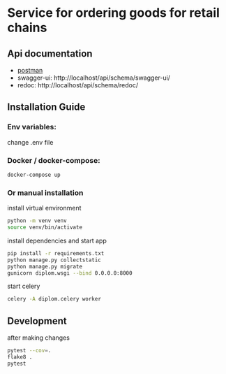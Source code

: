 # Service for ordering goods for retail chains

## Api documentation
- [postman](https://documenter.getpostman.com/view/26733994/2s93eSZaVB)
- swagger-ui:  http://localhost/api/schema/swagger-ui/
- redoc:  http://localhost/api/schema/redoc/


## Installation Guide

### Env variables:
change .env file

### Docker / docker-compose:
```sh
docker-compose up
```

### Or manual installation
install virtual environment
```sh
python -m venv venv
source venv/bin/activate
```
install dependencies and start app
```sh
pip install -r requirements.txt
python manage.py collectstatic
python manage.py migrate
gunicorn diplom.wsgi --bind 0.0.0.0:8000
```
start celery
```sh
celery -A diplom.celery worker
```

## Development
after making changes
```sh
pytest --cov=.
flake8 .
pytest
```